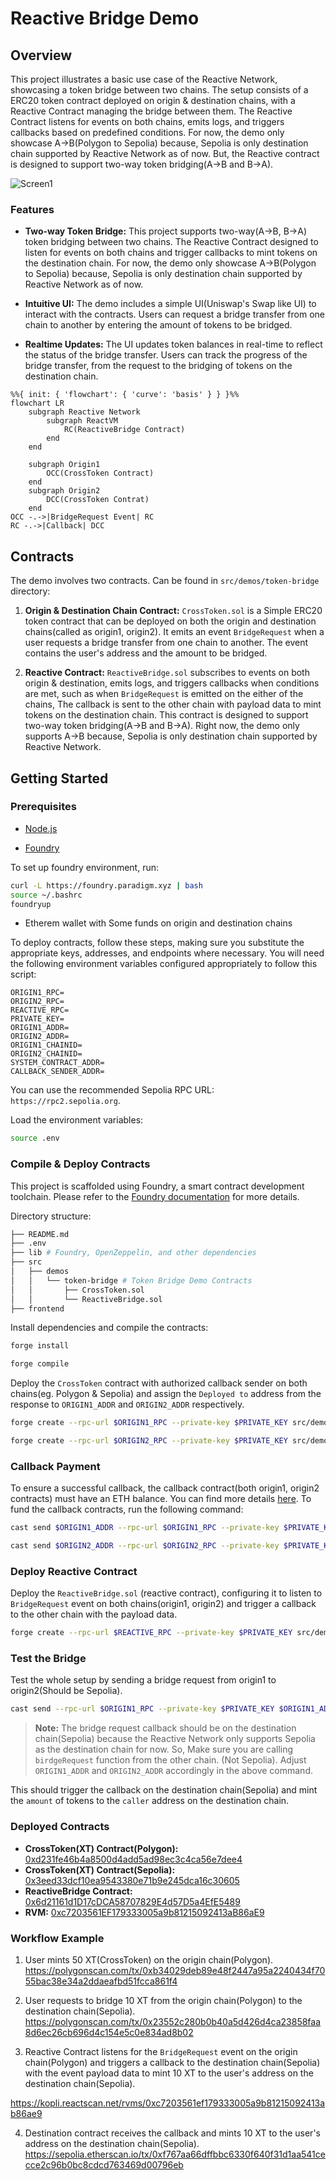 # Reactive Bridge Demo

## Overview

This project illustrates a basic use case of the Reactive Network, showcasing a token bridge between two chains. The setup consists of a ERC20 token contract deployed on origin & destination chains, with a Reactive Contract managing the bridge between them. The Reactive Contract listens for events on both chains, emits logs, and triggers callbacks based on predefined conditions. For now, the demo only showcase A->B(Polygon to Sepolia) because, Sepolia is only destination chain supported by Reactive Network as of now. But, the Reactive contract is designed to support two-way token bridging(A->B and B->A).

![Screen1](https://github.com/user-attachments/assets/cc6c018e-d1c1-44a8-8ce6-628b4a0cdaaf)

### Features

- **Two-way Token Bridge:** This project supports two-way(A->B, B->A) token bridging between two chains. The Reactive Contract designed to listen for events on both chains and trigger callbacks to mint tokens on the destination chain. For now, the demo only showcase A->B(Polygon to Sepolia) because, Sepolia is only destination chain supported by Reactive Network as of now.

- **Intuitive UI:** The demo includes a simple UI(Uniswap's Swap like UI) to interact with the contracts. Users can request a bridge transfer from one chain to another by entering the amount of tokens to be bridged.

- **Realtime Updates:** The UI updates token balances in real-time to reflect the status of the bridge transfer. Users can track the progress of the bridge transfer, from the request to the bridging of tokens on the destination chain.

```mermaid
%%{ init: { 'flowchart': { 'curve': 'basis' } } }%%
flowchart LR
    subgraph Reactive Network
        subgraph ReactVM
            RC(ReactiveBridge Contract)
        end
    end

    subgraph Origin1
        OCC(CrossToken Contract)
    end
    subgraph Origin2
        DCC(CrossToken Contrat)
    end
OCC -.->|BridgeRequest Event| RC
RC -.->|Callback| DCC
```

## Contracts

The demo involves two contracts. Can be found in `src/demos/token-bridge` directory:

1. **Origin & Destination Chain Contract:** `CrossToken.sol` is a Simple ERC20 token contract that can be deployed on both the origin and destination chains(called as origin1, origin2). It emits an event `BridgeRequest` when a user requests a bridge transfer from one chain to another. The event contains the user's address and the amount to be bridged.

2. **Reactive Contract:** `ReactiveBridge.sol` subscribes to events on both origin & destination, emits logs, and triggers callbacks when conditions are met, such as when `BridgeRequest` is emitted on the either of the chains, The callback is sent to the other chain with payload data to mint tokens on the destination chain. This contract is designed to support two-way token bridging(A->B and B->A). Right now, the demo only supports A->B because, Sepolia is only destination chain supported by Reactive Network.

## Getting Started

### Prerequisites

- [Node.js](https://nodejs.org/en/download/)

- [Foundry](https://book.getfoundry.sh/)

To set up foundry environment, run:

```bash
curl -L https://foundry.paradigm.xyz | bash
source ~/.bashrc
foundryup
```

- Etherem wallet with Some funds on origin and destination chains

To deploy contracts, follow these steps, making sure you substitute the appropriate keys, addresses, and endpoints where necessary. You will need the following environment variables configured appropriately to follow this script:

```.env
ORIGIN1_RPC=
ORIGIN2_RPC=
REACTIVE_RPC=
PRIVATE_KEY=
ORIGIN1_ADDR=
ORIGIN2_ADDR=
ORIGIN1_CHAINID=
ORIGIN2_CHAINID=
SYSTEM_CONTRACT_ADDR=
CALLBACK_SENDER_ADDR=
```

You can use the recommended Sepolia RPC URL: `https://rpc2.sepolia.org`.

Load the environment variables:

```bash
source .env
```

### Compile & Deploy Contracts

This project is scaffolded using Foundry, a smart contract development toolchain. Please refer to the [Foundry documentation](https://book.getfoundry.sh/) for more details.

Directory structure:

```bash
├── README.md
├── .env
├── lib # Foundry, OpenZeppelin, and other dependencies
├── src
│   ├── demos
│   │   └── token-bridge # Token Bridge Demo Contracts
│   │       ├── CrossToken.sol
│   │       └── ReactiveBridge.sol
├── frontend
```

Install dependencies and compile the contracts:

```bash
forge install

forge compile
```

Deploy the `CrossToken` contract with authorized callback sender on both chains(eg. Polygon & Sepolia) and assign the `Deployed to` address from the response to `ORIGIN1_ADDR` and `ORIGIN2_ADDR` respectively.

```bash
forge create --rpc-url $ORIGIN1_RPC --private-key $PRIVATE_KEY src/demos/token-bridge/CrossToken.sol:CrossToken --constructor-args 1000000000000000000000 $CALLBACK_SENDER_ADDR

forge create --rpc-url $ORIGIN2_RPC --private-key $PRIVATE_KEY src/demos/token-bridge/CrossToken.sol:CrossToken --constructor-args 1000000000000000000000 $CALLBACK_SENDER_ADDR
```

### Callback Payment

To ensure a successful callback, the callback contract(both origin1, origin2 contracts) must have an ETH balance. You can find more details [here](https://dev.reactive.network/system-contract#callback-payments). To fund the callback contracts, run the following command:

```bash
cast send $ORIGIN1_ADDR --rpc-url $ORIGIN1_RPC --private-key $PRIVATE_KEY --value 0.1ether

cast send $ORIGIN2_ADDR --rpc-url $ORIGIN2_RPC --private-key $PRIVATE_KEY --value 0.1ether
```

### Deploy Reactive Contract

Deploy the `ReactiveBridge.sol` (reactive contract), configuring it to listen to `BridgeRequest` event on both chains(origin1, origin2) and trigger a callback to the other chain with the payload data.

```bash
forge create --rpc-url $REACTIVE_RPC --private-key $PRIVATE_KEY src/demos/token-bridge/ReactiveBridge.sol:ReactiveBridge --constructor-args $SYSTEM_CONTRACT_ADDR $ORIGIN1_ADDR $ORIGIN2_ADDR $ORIGIN1_CHAINID $ORIGIN2_CHAINID
```

### Test the Bridge

Test the whole setup by sending a bridge request from origin1 to origin2(Should be Sepolia).

```bash
cast send --rpc-url $ORIGIN1_RPC --private-key $PRIVATE_KEY $ORIGIN1_ADDR "bridgeRequest(uint256)" 5000000000000000000
```

> **Note:** The bridge request callback should be on the destination chain(Sepolia) because the Reactive Network only supports Sepolia as the destination chain for now. So, Make sure you are calling `birdgeRequest` function from the other chain. (Not Sepolia). Adjust `ORIGIN1_ADDR` and `ORIGIN2_ADDR` accordingly in the above command.

This should trigger the callback on the destination chain(Sepolia) and mint the `amount` of tokens to the `caller` address on the destination chain.

### Deployed Contracts

- **CrossToken(XT) Contract(Polygon):** [0xd231fe46b4a8500d4add5ad98ec3c4ca56e7dee4](https://polygonscan.com/token/0xd231fe46b4a8500d4add5ad98ec3c4ca56e7dee4)
- **CrossToken(XT) Contract(Sepolia):** [0x3eed33dcf10ea9543380e71b9e245dca16c30605](https://sepolia.etherscan.io/token/0x3eed33dcf10ea9543380e71b9e245dca16c30605)
- **ReactiveBridge Contract:** [0x6d21161d1D17cDCA58707829E4d57D5a4EfE5489](https://kopli.reactscan.net/rvms/0xc7203561EF179333005a9b81215092413aB86aE9?screen=info)
- **RVM:** [0xc7203561EF179333005a9b81215092413aB86aE9](https://kopli.reactscan.net/rvms/0xc7203561EF179333005a9b81215092413aB86aE9)

### Workflow Example

1. User mints 50 XT(CrossToken) on the origin chain(Polygon).
   https://polygonscan.com/tx/0xb34029deb89e48f2447a95a2240434f7055bac38e34a2ddaeafbd51fcca861f4

2. User requests to bridge 10 XT from the origin chain(Polygon) to the destination chain(Sepolia).
   https://polygonscan.com/tx/0x23552c280b0b40a5d426d4ca23858faa8d6ec26cb696d4c154e5c0e834ad8b02

3. Reactive Contract listens for the `BridgeRequest` event on the origin chain(Polygon) and triggers a callback to the destination chain(Sepolia) with the event payload data to mint 10 XT to the user's address on the destination chain(Sepolia).

https://kopli.reactscan.net/rvms/0xc7203561ef179333005a9b81215092413ab86ae9

4. Destination contract receives the callback and mints 10 XT to the user's address on the destination chain(Sepolia).
   https://sepolia.etherscan.io/tx/0xf767aa66dffbbc6330f640f31d1aa541cecce2c96b0bc8cdcd763469d00796eb
